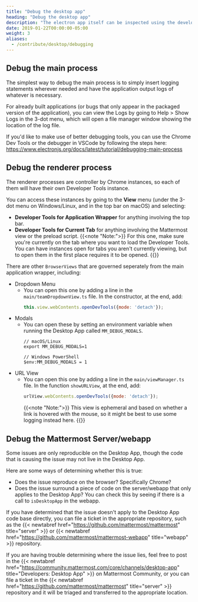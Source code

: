 ```yaml
---
title: "Debug the desktop app"
heading: "Debug the desktop app"
description: "The electron app itself can be inspected using the developer tools, available from the View menu of Safari."
date: 2019-01-22T00:00:00-05:00
weight: 3
aliases:
  - /contribute/desktop/debugging
---
```


## Debug the main process

The simplest way to debug the main process is to simply insert logging statements wherever needed and have the application output logs of whatever is necessary.

For already built applications (or bugs that only appear in the packaged version of the application), you can view the Logs by going to Help > Show Logs in the 3-dot menu, which will open a file manager window showing the location of the log file.

If you'd like to make use of better debugging tools, you can use the Chrome Dev Tools or the debugger in VSCode by following the steps here: https://www.electronjs.org/docs/latest/tutorial/debugging-main-process

## Debug the renderer process

The renderer processes are controller by Chrome instances, so each of them will have their own Developer Tools instance.

You can access these instances by going to the **View** menu (under the 3-dot menu on Windows/Linux, and in the top bar on macOS) and selecting:
- **Developer Tools for Application Wrapper** for anything involving the top bar.
- **Developer Tools for Current Tab** for anything involving the Mattermost view or the preload script.
    {{<note "Note:">}} For this one, make sure you're currently on the tab where you want to load the Developer Tools. You can have instances open for tabs you aren't currently viewing, but to open them in the first place requires it to be opened.
    {{</note>}}

There are other `BrowserViews` that are governed seperately from the main application wrapper, including:
- Dropdown Menu
    - You can open this one by adding a line in the `main/teamDropdownView.ts` file. In the constructor, at the end, add:
        ```js
        this.view.webContents.openDevTools({mode: 'detach'});
        ```
- Modals
    - You can open these by setting an environment variable when running the Desktop App called `MM_DEBUG_MODALS`.
        ```
        // macOS/Linux
        export MM_DEBUG_MODALS=1

        // Windows PowerShell
        $env:MM_DEBUG_MODALS = 1
        ```
- URL View
    - You can open this one by adding a line in the `main/viewManager.ts` file. In the function `showURLView`, at the end, add:
        ```js
        urlView.webContents.openDevTools({mode: 'detach'});
        ```
        {{<note "Note:">}} This view is ephemeral and based on whether a link is hovered with the mouse, so it might be best to use some logging instead here.
        {{</note>}}

## Debug the Mattermost Server/webapp

Some issues are only reproducible on the Desktop App, though the code that is causing the issue may not live in the Desktop App.

Here are some ways of determining whether this is true:
- Does the issue reproduce on the browser? Specifically Chrome?
- Does the issue surround a piece of code on the server/webapp that only applies to the Desktop App? You can check this by seeing if there is a call to `isDesktopApp` in the webapp.

If you have determined that the issue doesn't apply to the Desktop App code base directly, you can file a ticket in the appropriate repository, such as the {{< newtabref href="https://github.com/mattermost/mattermost" title="server" >}} or {{< newtabref href="https://github.com/mattermost/mattermost-webapp" title="webapp" >}} repository.

If you are having trouble determining where the issue lies, feel free to post in the {{< newtabref href="https://community.mattermost.com/core/channels/desktop-app" title="Developers: Desktop App" >}} on Mattermost Community, or you can file a ticket in the {{< newtabref href="https://github.com/mattermost/mattermost" title="server" >}} repository and it will be triaged and transferred to the appropriate location.

